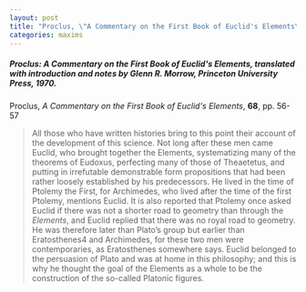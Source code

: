 ```yaml
---
layout: post
title: "Proclus, \"A Commentary on the First Book of Euclid's Elements\""
categories: maxims
---
```


##### *Proclus: A Commentary on the First Book of Euclid's Elements*, translated with introduction and notes by Glenn R. Morrow, Princeton University Press, 1970.

Proclus, *A Commentary on the First Book of Euclid's Elements*, **68**, pp. 56-57

> All those who have written histories bring to this point their
> account of the development of this science. Not long after
> these men came Euclid, who brought together the Elements,
> systematizing many of the theorems of Eudoxus, perfecting
> many of those of Theaetetus, and putting in irrefutable
> demonstrable form propositions that had been rather loosely
> established by his predecessors. He lived in the time of
> Ptolemy the First, for Archimedes, who lived after the time of
> the first Ptolemy, mentions Euclid. It is also reported that
> Ptolemy once asked Euclid if there was not a shorter road to
> geometry than through the *Elements*, and Euclid replied that
> there was no royal road to geometry. He was therefore later
> than Plato’s group but earlier than Eratosthenes4 and Archimedes, for these two men were contemporaries, as Eratosthenes somewhere says. Euclid belonged to the persuasion of
> Plato and was at home in this philosophy; and this is why he
> thought the goal of the Elements as a whole to be the construction of the so-called Platonic figures.